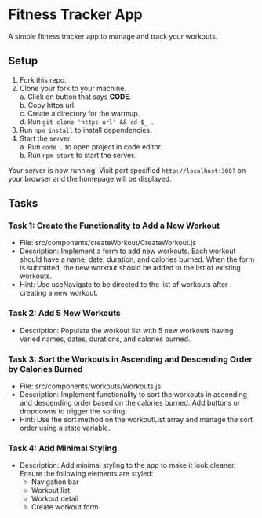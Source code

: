 # Fitness Tracker App

A simple fitness tracker app to manage and track your workouts.

## Setup

1. Fork this repo.
1. Clone your fork to your machine. <br/>
a. Click on button that says <b>CODE</b>.<br/>
b. Copy https url.<br/>
c. Create a directory for the warmup.<br/>
d. Run `git clone 'https url' && cd $_ `.
1. Run `npm install` to install dependencies.
1. Start the server.<br/>
a. Run `code .` to open project in code editor.<br/>
b. Run `npm start` to start the server.

Your server is now running!
Visit port specified `http://localhost:300?` on your browser and the homepage will be displayed.


## Tasks

### Task 1: Create the Functionality to Add a New Workout
- File: src/components/createWorkout/CreateWorkout.js
- Description: Implement a form to add new workouts. Each workout should have a name, date, duration, and calories burned. When the form is submitted, the new workout should be added to the list of existing workouts.
- Hint: Use useNavigate to be directed to the list of workouts after creating a new workout.
### Task 2: Add 5 New Workouts
- Description: Populate the workout list with 5 new workouts having varied names, dates, durations, and calories burned.
### Task 3: Sort the Workouts in Ascending and Descending Order by Calories Burned
- File: src/components/workouts/Workouts.js
- Description: Implement functionality to sort the workouts in ascending and descending order based on the calories burned. Add buttons or dropdowns to trigger the sorting.
- Hint: Use the sort method on the workoutList array and manage the sort order using a state variable.
### Task 4: Add Minimal Styling
- Description: Add minimal styling to the app to make it look cleaner. Ensure the following elements are styled:
  - Navigation bar
  - Workout list
  - Workout detail
  - Create workout form